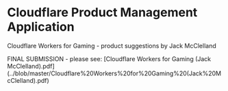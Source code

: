 # Cloudflare Product Management Application
Cloudflare Workers for Gaming - product suggestions by Jack McClelland

FINAL SUBMISSION - please see:
[Cloudflare Workers for Gaming (Jack McClelland).pdf] (../blob/master/Cloudflare%20Workers%20for%20Gaming%20(Jack%20McClelland).pdf)
